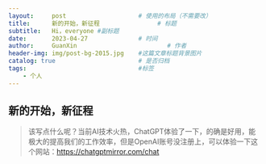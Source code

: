 ```yaml
---
layout:     post   				    # 使用的布局（不需要改）
title:      新的开始，新征程 				# 标题 
subtitle:   Hi，everyone #副标题
date:       2023-04-27 				# 时间
author:     GuanXin 						# 作者
header-img: img/post-bg-2015.jpg 	#这篇文章标题背景图片
catalog: true 						# 是否归档
tags:								#标签
    - 个人
---
```


## 新的开始，新征程
>该写点什么呢？当前AI技术火热，ChatGPT体验了一下，的确是好用，能极大的提高我们的工作效率，但是OpenAI账号没注册上，可以体验一下这个网站：https://chatgptmirror.com/chat
